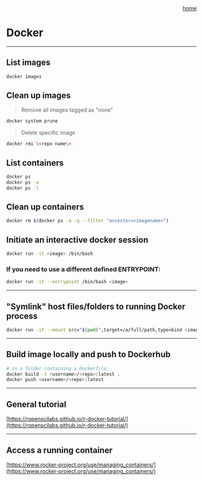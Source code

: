 <style>
    .btn-text-right{
        text-align: right;
        }
</style>
<div class="btn-text-right">
<span class="home">
<a href="index.html">home</a>
</span>
</div>

# Docker

------------------------------

## List images

```bash
docker images
```

## Clean up images

> Remove all images tagged as "none"

```bash
docker system prune
```

> Delete specific image

```bash
docker rmi \<repo name\>
```

## List containers

```bash
docker ps
docker ps -a
docker ps -l
```

## Clean up containers

```bash
docker rm $(docker ps -a -q --filter "ancestor=<imagename>")
```

## Initiate an interactive docker session

```bash
docker run -it <image> /bin/bash
```

### If you need to use a different defined ENTRYPOINT:

```bash
docker run -it --entrypoint /bin/bash <image>
```

------------------------------

## "Symlink" host files/folders to running Docker process

```bash
docker run -it --mount src="$(pwd)",target=/a/full/path,type=bind <image>
```

------------------------------

## Build image locally and push to Dockerhub

```bash
# in a folder containing a Dockerfile:
docker build -t <username>/<repo>:latest .
docker push <username>/<repo>:latest
```

------------------------------

## General tutorial

[https://ropenscilabs.github.io/r-docker-tutorial/](https://ropenscilabs.github.io/r-docker-tutorial/)

------------------------------

## Access a running container

[https://www.rocker-project.org/use/managing_containers/](https://www.rocker-project.org/use/managing_containers/)
